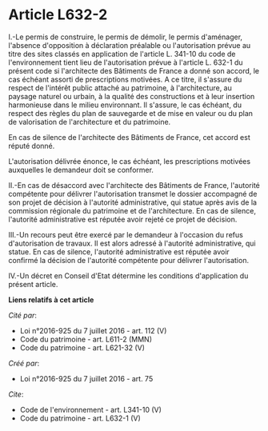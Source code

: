 # Article L632-2

I.-Le permis de construire, le permis de démolir, le permis d'aménager, l'absence d'opposition à déclaration préalable ou
l'autorisation prévue au titre des sites classés en application de l'article L. 341-10 du code de l'environnement tient lieu
de l'autorisation prévue à l'article L. 632-1 du présent code si l'architecte des Bâtiments de France a donné son accord, le
cas échéant assorti de prescriptions motivées. A ce titre, il s'assure du respect de l'intérêt public attaché au patrimoine,
à l'architecture, au paysage naturel ou urbain, à la qualité des constructions et à leur insertion harmonieuse dans le milieu
environnant. Il s'assure, le cas échéant, du respect des règles du plan de sauvegarde et de mise en valeur ou du plan de
valorisation de l'architecture et du patrimoine. 

En cas de silence de l'architecte des Bâtiments de France, cet accord est réputé donné. 

L'autorisation délivrée énonce, le cas échéant, les prescriptions motivées auxquelles le demandeur doit se conformer. 

II.-En cas de désaccord avec l'architecte des Bâtiments de France, l'autorité compétente pour délivrer l'autorisation
transmet le dossier accompagné de son projet de décision à l'autorité administrative, qui statue après avis de la commission
régionale du patrimoine et de l'architecture. En cas de silence, l'autorité administrative est réputée avoir rejeté ce projet
de décision. 

III.-Un recours peut être exercé par le demandeur à l'occasion du refus d'autorisation de travaux. Il est alors adressé à
l'autorité administrative, qui statue. En cas de silence, l'autorité administrative est réputée avoir confirmé la décision de
l'autorité compétente pour délivrer l'autorisation. 

IV.-Un décret en Conseil d'Etat détermine les conditions d'application du présent article.

**Liens relatifs à cet article**

_Cité par_:

  - Loi n°2016-925 du 7 juillet 2016 - art. 112 (V)
  - Code du patrimoine - art. L611-2 (MMN)
  - Code du patrimoine - art. L621-32 (V)

_Créé par_:

  - Loi n°2016-925 du 7 juillet 2016 - art. 75

_Cite_:

  - Code de l'environnement - art. L341-10 (V)
  - Code du patrimoine - art. L632-1 (V)
